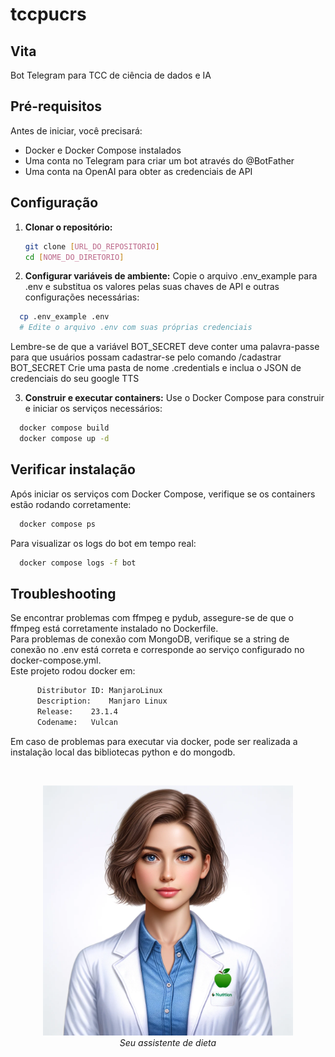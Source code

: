 # tccpucrs

## Vita
Bot Telegram para TCC de ciência de dados e IA

## Pré-requisitos
Antes de iniciar, você precisará:
- Docker e Docker Compose instalados
- Uma conta no Telegram para criar um bot através do @BotFather
- Uma conta na OpenAI para obter as credenciais de API

## Configuração
1. **Clonar o repositório:**
   ```bash
   git clone [URL_DO_REPOSITORIO]
   cd [NOME_DO_DIRETORIO]
   ```

2. **Configurar variáveis de ambiente:**
Copie o arquivo .env_example para .env e substitua os valores pelas suas chaves de API e outras configurações necessárias:
  ```bash
    cp .env_example .env
    # Edite o arquivo .env com suas próprias credenciais
  ```
  Lembre-se de que a variável BOT_SECRET deve conter uma palavra-passe para que usuários possam cadastrar-se pelo comando /cadastrar BOT_SECRET
  Crie uma pasta de nome .credentials e inclua o JSON de credenciais do seu google TTS

3. **Construir e executar containers:**
Use o Docker Compose para construir e iniciar os serviços necessários:
  ```bash
    docker compose build
    docker compose up -d
  ```

## Verificar instalação
Após iniciar os serviços com Docker Compose, verifique se os containers estão rodando corretamente:
  ```bash
    docker compose ps
  ```
Para visualizar os logs do bot em tempo real:
  ```bash
    docker compose logs -f bot
  ```

## Troubleshooting
Se encontrar problemas com ffmpeg e pydub, assegure-se de que o ffmpeg está corretamente instalado no Dockerfile.<br>
Para problemas de conexão com MongoDB, verifique se a string de conexão no .env está correta e corresponde ao serviço configurado no docker-compose.yml.<br>
Este projeto rodou docker em:<br>
  ```bash
        Distributor ID:	ManjaroLinux
        Description:	Manjaro Linux
        Release:	23.1.4
        Codename:	Vulcan
  ```

Em caso de problemas para executar via docker, pode ser realizada a instalação local das bibliotecas python e do mongodb.


<br>


<p align="center">
  <img src="assets/vita_avatar.png" alt="Em construção..." width="400" height="400"><br>
  <em>Seu assistente de dieta</em>
</p>



